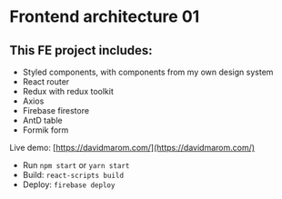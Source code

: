 # Frontend architecture 01

## This FE project includes:
- Styled components, with components from my own design system
- React router
- Redux with redux toolkit
- Axios
- Firebase firestore
- AntD table
- Formik form

Live demo: [https://davidmarom.com/](https://davidmarom.com/)


- Run `npm start` or `yarn start`
- Build: `react-scripts build`
- Deploy: `firebase deploy`